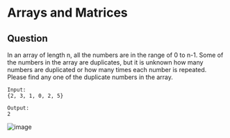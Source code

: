 # Arrays and Matrices

## Question

In an array of length n, all the numbers are in the range of 0 to n-1. Some of the numbers in the array are duplicates, but it is unknown how many numbers are duplicated or how many times each number is repeated. Please find any one of the duplicate numbers in the array.


```
Input:
{2, 3, 1, 0, 2, 5}

Output:
2
```


![image](https://github.com/kiaky0/Programming/assets/109141627/cdab741f-7f1f-4123-82e1-f2e2aedc4c57)




